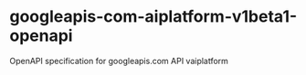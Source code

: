 # googleapis-com-aiplatform-v1beta1-openapi
OpenAPI specification for googleapis.com API vaiplatform
